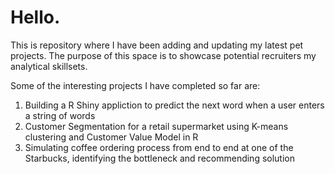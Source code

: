 # Hello.

This is repository where I have been adding and updating my latest pet projects. The purpose of this space is to showcase potential recruiters my analytical skillsets. 

Some of the interesting projects I have completed so far are:

  1. Building a R Shiny appliction to predict the next word when a user enters a string of words
  2. Customer Segmentation for a retail supermarket using K-means clustering and Customer Value Model in R 
  3. Simulating coffee ordering process from end to end at one of the Starbucks, identifying the bottleneck and recommending solution
